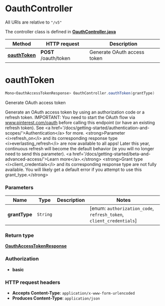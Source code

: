 # OauthController

All URIs are relative to `"/v5"`

The controller class is defined in **[OauthController.java](../../src/main/java/org/openapitools/controller/OauthController.java)**

Method | HTTP request | Description
------------- | ------------- | -------------
[**oauthToken**](#oauthToken) | **POST** /oauth/token | Generate OAuth access token

<a id="oauthToken"></a>
# **oauthToken**
```java
Mono<OauthAccessTokenResponse> OauthController.oauthToken(grantType)
```

Generate OAuth access token

Generate an OAuth access token by using an authorization code or a refresh token.  IMPORTANT: You need to start the OAuth flow via www.pinterest.com/oauth before calling this endpoint (or have an existing refresh token).  See &lt;a href&#x3D;&#39;/docs/getting-started/authentication-and-scopes/&#39;&gt;Authentication&lt;/a&gt; for more.  &lt;strong&gt;Parameter &lt;i&gt;refresh_on&lt;/i&gt; and its corresponding response type &lt;i&gt;everlasting_refresh&lt;/i&gt; are now available to all apps! Later this year, continuous refresh will become the default behavior (ie you will no longer need to send this parameter). &lt;a href&#x3D;&#39;/docs/getting-started/beta-and-advanced-access/&#39;&gt;Learn more&lt;/a&gt;.&lt;/strong&gt;  &lt;strong&gt;Grant type &lt;i&gt;client_credentials&lt;/i&gt; and its corresponding response type are not fully available. You will likely get a default error if you attempt to use this grant_type.&lt;/strong&gt;

### Parameters
Name | Type | Description  | Notes
------------- | ------------- | ------------- | -------------
**grantType** | `String` |  | [enum: `authorization_code`, `refresh_token`, `client_credentials`]

### Return type
[**OauthAccessTokenResponse**](../../docs/models/OauthAccessTokenResponse.md)

### Authorization
* **basic**

### HTTP request headers
 - **Accepts Content-Type**: `application/x-www-form-urlencoded`
 - **Produces Content-Type**: `application/json`

